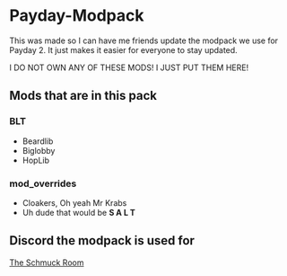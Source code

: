 # Payday-Modpack

This was made so I can have me friends update the modpack we use for Payday 2. It just makes it easier for everyone to stay updated.

I DO NOT OWN ANY OF THESE MODS! I JUST PUT THEM HERE!

## Mods that are in this pack

### BLT

   - Beardlib
   - Biglobby
   - HopLib

### mod_overrides

   - Cloakers, Oh yeah Mr Krabs
   - Uh dude that would be **S A L T**

## Discord the modpack is used for

[The Schmuck Room](https://discord.gg/YtwfQrD)
